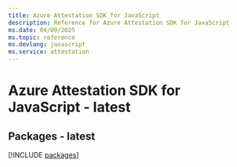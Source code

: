 ```yaml
---
title: Azure Attestation SDK for JavaScript
description: Reference for Azure Attestation SDK for JavaScript
ms.date: 04/09/2025
ms.topic: reference
ms.devlang: javascript
ms.service: attestation
---
```

# Azure Attestation SDK for JavaScript - latest
## Packages - latest
[!INCLUDE [packages](attestation-index.md)]